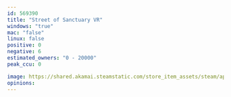 ```yaml
---
id: 569390
title: "Street of Sanctuary VR"
windows: "true"
mac: "false"
linux: false
positive: 0
negative: 6
estimated_owners: "0 - 20000"
peak_ccu: 0

image: https://shared.akamai.steamstatic.com/store_item_assets/steam/apps/569390/header.jpg?t=1484445658
opinions:
---
```

